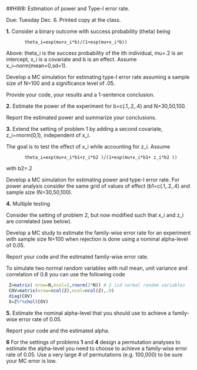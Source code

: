##HW8: Estimation of power and Type-I error rate.

Due: Tuesday Dec. 6. Printed copy at the class.

**1.** Consider a binary outcome with success probability (theta) being 

           theta_i=exp(mu+x_i*b)/(1+exp(mu+x_i*b))
           
Above: theta_i is the success probability of the ith individual, mu=.2 is an intercept,
x_i is a covariate and b is an effect. Assume x_i~norm(mean=0,sd=1).

Develop a MC simulation for estimating type-I error rate assuming a sample size of N=100
and a significance level of .05.

Provide your code, your results and a 1-sentence conclusion.  
 
**2.** Estimate the power of the experiment for b=c(.1,.2,.4) and N=30,50,100.

Report the estimated power and summarize your conclusions. 
  
**3.** Extend the setting of problem 1 by adding a second covariate, z_i~rnorm(0,1), 
independent of x_i.

The goal is to test the effect of x_i while accounting for z_i. Assume 

           theta_i=exp(mu+x_i*b1+z_i*b2 )/(1+exp(mu+x_i*b1+ z_i*b2 ))
with b2=.2

Develop a MC simulation for estimating power and type-I error rate. For power analysis
consider the same grid of values of effect (b1=c(.1,.2,.4) and sample size (N=30,50,100).

**4.** Multiple testing

Consider the setting of problem 2, but now modified such that x_i and z_i are correlated (see below).

Develop a MC study to estimate the family-wise error rate for an experiment with
sample size N=100 when rejection is done using a nominal alpha-level of 0.05. 

Report your code and the estimated family-wise error rate.

To simulate two normal random variables with null mean, unit variance and correlation 
of 0.8 you can use the following code

```R
 Z=matrix( nrow=N,ncol=2,rnorm(2*N)) # 2 iid normal random variables  
 COV=matrix(nrow=ncol(Z),ncol=ncol(Z),.9)
 diag(COV)  
 X=Z%*%chol(COV)
```

**5.** Estimate the nominal alpha-level that you should use to achieve a family-wise error rate of
0.05.

Report your code and the estimated alpha.

**6** For the settings of problems **1** and **4** design a permutation analyses to estimate the alpha-level you need to choose to achieve a family-wise error rate of 0.05. Use a very large # of permutations (e.g. 100,000) to be sure your MC error is low.
